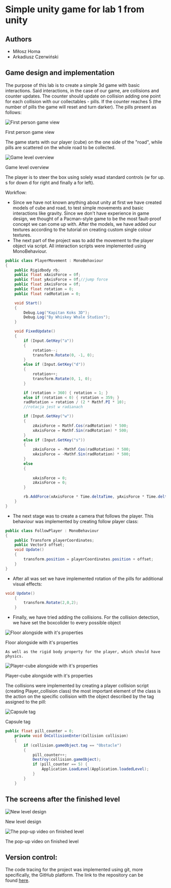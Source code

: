 # Simple unity game for lab 1 from unity

## Authors

- Miłosz Homa
- Arkadiusz Czerwiński

## Game design and implementation

 The purpose of this lab is to create a simple 3d game with basic interactions. Said interactions, in the case of our game, are collisions and counter updates. The counter should update on collision adding one point for each collision with our collectables - pills. If the counter reaches 5 (the number of pills the game will reset and turn darker). The pills present as follows:

 

![First person game view](Simple%20unity%20game%20for%20lab%201%20from%20unity%20a1b01bb8df0243bfbfd083341c492e59/Untitled.png)

First person game view

The game starts with our player (cube) on the one side of the "road", while pills are scattered on the whole road to be collected.

![Game level overview](Simple%20unity%20game%20for%20lab%201%20from%20unity%20a1b01bb8df0243bfbfd083341c492e59/Untitled%201.png)

Game level overview

The player is to steer the box using solely wsad standard controls (w for up. s for down d for right and finally a for left). 

Workflow:

- Since we have not known anything about unity at first we have created models of cube and road, to test simple movements and basic interactions like gravity. Since we don't have experience in game design, we thought of a Pacman-style game to be the most fault-proof concept we can come up with. After the models, we have added our textures according to the tutorial on creating custom single colour textures.
- The next part of the project was to add the movement to the player object via script. All interaction scripts were implemented using MonoBehaviour.

```csharp
public class PlayerMovement : MonoBehaviour
{
    public Rigidbody rb;
    public float xAxisForce = 0f;
    public float yAxisForce = 0f;//jump force
    public float zAxisForce = 0f;
    public float rotation = 0;
    public float radRotation = 0;

    void Start()
    {
        Debug.Log("Kapitan Koks 3D");
        Debug.Log("By Whiskey Whale Studios");
    }

    void FixedUpdate()
    {
        if (Input.GetKey("a"))
        {
            rotation--;
            transform.Rotate(0, -1, 0);
        }
        else if (Input.GetKey("d"))
        {
            rotation++;
            transform.Rotate(0, 1, 0);
        }

        if (rotation > 360) { rotation = 1; }
        else if (rotation < 0) { rotation = 359; }
        radRotation = rotation / (2 * Mathf.PI * 10);
        //rotacja jest w radianach

        if (Input.GetKey("w"))
        {
            zAxisForce = Mathf.Cos(radRotation) * 500;
            xAxisForce = Mathf.Sin(radRotation) * 500;
        }
        else if (Input.GetKey("s"))
        {
            zAxisForce = -Mathf.Cos(radRotation) * 500;
            xAxisForce = -Mathf.Sin(radRotation) * 500;
        }
        else
        {
            
            xAxisForce = 0;
            zAxisForce = 0;
        }

        rb.AddForce(xAxisForce * Time.deltaTime, yAxisForce * Time.deltaTime, zAxisForce * Time.deltaTime);
    }
}
```

- The next stage was to create a camera that follows the player. This behaviour was implemented by creating follow player class:

```csharp
public class FollowPlayer : MonoBehaviour
{
    public Transform playerCoordinates;
    public Vector3 offset;
    void Update()
    {
        transform.position = playerCoordinates.position + offset;
    }
}
```

- After all was set we have implemented rotation of the pills for additional visual effects:

```csharp
void Update()
    {
        transform.Rotate(2,0,2);
    }
```

- Finally, we have tried adding the collisions. For the collision detection, we have set the boxcolider to every possible object

![Floor alongside with it's properties](Simple%20unity%20game%20for%20lab%201%20from%20unity%20a1b01bb8df0243bfbfd083341c492e59/Untitled%202.png)

Floor alongside with it's properties

    As well as the rigid body property for the player, which should have physics.

![Player-cube alongside with it's properties](Simple%20unity%20game%20for%20lab%201%20from%20unity%20a1b01bb8df0243bfbfd083341c492e59/Untitled%203.png)

Player-cube alongside with it's properties

The collisions were implemented by creating a player collision script (creating Player_collision class)
the most important element of the class is the action on the specific collision with the object described by the tag assigned to the pill:

![Capsule tag](Simple%20unity%20game%20for%20lab%201%20from%20unity%20a1b01bb8df0243bfbfd083341c492e59/Untitled%204.png)

Capsule tag

```csharp
public float pill_counter = 0;
    private void OnCollisionEnter(Collision collision)
    {
        if (collision.gameObject.tag == "Obstacle")
        {
            pill_counter++;
            Destroy(collision.gameObject);
            if (pill_counter == 5) {
                Application.LoadLevel(Application.loadedLevel);
            }
        }
    }
```

## The screens after the finished level

![New level design](Simple%20unity%20game%20for%20lab%201%20from%20unity%20a1b01bb8df0243bfbfd083341c492e59/Untitled%205.png)

New level design

![The pop-up video on finished level](Simple%20unity%20game%20for%20lab%201%20from%20unity%20a1b01bb8df0243bfbfd083341c492e59/Untitled%206.png)

The pop-up video on finished level

## Version control:

The code tracing for the project was implemented using git, more specifically, the GitHub platform. The link to the repository can be found [here](https://github.com/arkadiusz-czerwinski/unity-polsl).